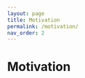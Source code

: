 ```yaml
---
layout: page
title: Motivation
permalink: /motivation/
nav_order: 2
---
```


# Motivation


<!-- Athletics are a quintessential and universal expression of humanity. From French monks who in the 12th century invented jeu de paume, the precursor to modern lawn tennis, back to the K’iche’ people who played the Maya Ballgame as a form of religious expression over three thousand years ago, humans have sought to train their minds and bodies to excel in sporting contests. Advances in robotics are opening up the possibility of robots in sports. Yet, key challenges remain, as most prior works in robotics for sports are limited to pristine sensing environments, do not require significant force generation, or are on miniaturized scales unsuited for joint human-robot play. In this paper, we propose the first open-source, autonomous robot for playing regulation wheelchair tennis. We demonstrate the performance of our full-stack system in executing ground strokes and evaluate each of the system’s hardware and software components. The goal of this paper is to (1) inspire more research in human-scale robot athletics and (2) establish the first baseline towards developing a robot in future work that can serve as a teammate for mixed, human-robot doubles play. Our paper contributes to the science of systems design and poses a set of key challenges for the robotics community to address in striving towards a vision of human-robot collaboration in sports  -->